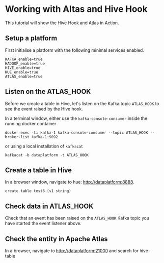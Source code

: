 # Working with Altas and Hive Hook

This tutorial will show the Hive Hook and Atlas in Action.

## Setup a platform

First initialise a platform with the following minimal services enabled. 

```
KAFKA_enable=true
HADOOP_enable=true
HIVE_enable=true
HUE_enable=true
ATLAS_enable=true
```

## Listen on the ATLAS_HOOK

Before we create a table in Hive, let's listen on the Kafka topic `ATLAS_HOOK` to see the event raised by the Hive hook. 

In a terminal window, either use the `kafka-console-consumer` inside the running docker container

```
docker exec -ti kafka-1 kafka-console-consumer --topic ATLAS_HOOK --broker-list kafka-1:9092
```

or using a local installation of `kafkacat`

```
kafkacat -b dataplatform -t ATLAS_HOOK
```

## Create a table in Hive

In a browser window, navigate to hue: <http://dataplatform:8888>. 

```
create table test3 (v1 string)
```

## Check data in ATLAS_HOOK

Check that an event has been raised on the `ATLAS_HOOK` Kafka topic you have started the event listener above. 


## Check the entity in Apache Atlas

In a browser, navigate to <http://dataplatform:21000> and search for hive-table